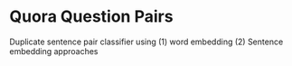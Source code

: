 # Quora Question Pairs
Duplicate sentence pair classifier using (1) word embedding (2) Sentence embedding approaches
